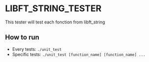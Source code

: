 # LIBFT_STRING_TESTER

This tester will test each fonction from libft_string

## How to run 

- Every tests: `./unit_test`
- Specific tests: `./unit_test [function_name] [function_name] ...`

